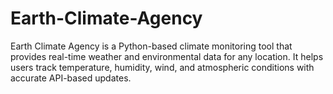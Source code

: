 # Earth-Climate-Agency
Earth Climate Agency is a Python-based climate monitoring tool that provides real-time weather and environmental data for any location. It helps users track temperature, humidity, wind, and atmospheric conditions with accurate API-based updates.
